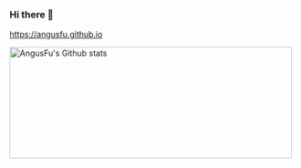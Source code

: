 ### Hi there 👋

<!--
**AngusFu/AngusFu** is a ✨ _special_ ✨ repository because its `README.md` (this file) appears on your GitHub profile.

Here are some ideas to get you started:

- 🔭 I’m currently working on ...
- 🌱 I’m currently learning ...
- 👯 I’m looking to collaborate on ...
- 🤔 I’m looking for help with ...
- 💬 Ask me about ...
- 📫 How to reach me: ...
- 😄 Pronouns: ...
- ⚡ Fun fact: ...
-->

https://angusfu.github.io

<img src="https://github-readme-stats.vercel.app/api?username=AngusFu&show_icons=true" width=495 height=195 alt="AngusFu's Github stats" />
